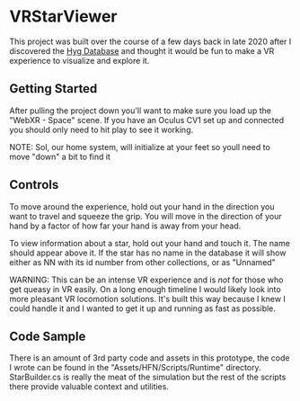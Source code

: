 # VRStarViewer

This project was built over the course of a few days back in late 2020 after I discovered the [Hyg Database](http://www.astronexus.com/hyg) and thought it would be fun to make a VR experience to visualize and explore it.

## Getting Started

After pulling the project down you'll want to make sure you load up the "WebXR - Space" scene. If you have an Oculus CV1 set up and connected you should only need to hit play to see it working.

NOTE: Sol, our home system, will initialize at your feet so youll need to move "down" a bit to find it

## Controls

To move around the experience, hold out your hand in the direction you want to travel and squeeze the grip. You will move in the direction of your hand by a factor of how far your hand is away from your head.

To view information about a star, hold out your hand and touch it. The name should appear above it. If the star has no name in the database it will show either as NN with its id number from other collections, or as "Unnamed"

WARNING: This can be an intense VR experience and is *not* for those who get queasy in VR easily. On a long enough timeline I would likely look into more pleasant VR locomotion solutions. It's built this way because I knew I could handle it and I wanted to get it up and running as fast as possible.

## Code Sample

There is an amount of 3rd party code and assets in this prototype, the code I wrote can be found in the "Assets/HFN/Scripts/Runtime" directory. StarBuilder.cs is really the meat of the simulation but the rest of the scripts there provide valuable context and utilities.
